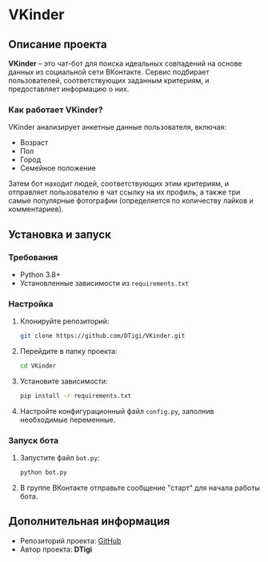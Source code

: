 # VKinder

## Описание проекта
**VKinder** – это чат-бот для поиска идеальных совпадений на основе данных из социальной сети ВКонтакте. Сервис подбирает пользователей, соответствующих заданным критериям, и предоставляет информацию о них.

### Как работает VKinder?
VKinder анализирует анкетные данные пользователя, включая:
- Возраст
- Пол
- Город
- Семейное положение

Затем бот находит людей, соответствующих этим критериям, и отправляет пользователю в чат ссылку на их профиль, а также три самые популярные фотографии (определяется по количеству лайков и комментариев).

## Установка и запуск

### Требования
- Python 3.8+
- Установленные зависимости из `requirements.txt`

### Настройка
1. Клонируйте репозиторий:
   ```bash
   git clone https://github.com/DTigi/VKinder.git
   ```
2. Перейдите в папку проекта:
   ```bash
   cd VKinder
   ```
3. Установите зависимости:
   ```bash
   pip install -r requirements.txt
   ```
4. Настройте конфигурационный файл `config.py`, заполнив необходимые переменные.

### Запуск бота
1. Запустите файл `bot.py`:
   ```bash
   python bot.py
   ```
2. В группе ВКонтакте отправьте сообщение "старт" для начала работы бота.

## Дополнительная информация
- Репозиторий проекта: [GitHub](https://github.com/DTigi/VKinder)
- Автор проекта: **DTigi**
